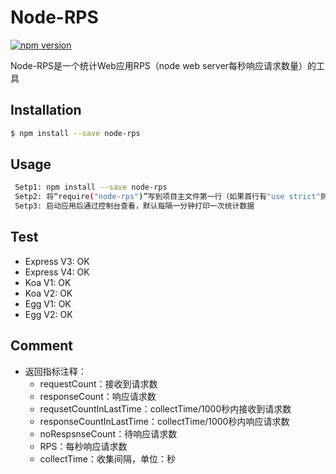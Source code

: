 # Node-RPS

[![npm version](https://img.shields.io/badge/npm-1.1.0-red.svg)](https://www.npmjs.com/package/node-qps)

Node-RPS是一个统计Web应用RPS（node web server每秒响应请求数量）的工具

## Installation

```bash
$ npm install --save node-rps
```

## Usage

```bash
 Setp1: npm install --save node-rps
 Setp2: 将“require("node-rps")”写到项目主文件第一行（如果首行有"use strict"则写到"use strict"下一行）
 Setp3: 启动应用后通过控制台查看，默认每隔一分钟打印一次统计数据
```

## Test
 - Express V3: OK
 - Express V4: OK
 - Koa V1: OK
 - Koa V2: OK
 - Egg V1: OK
 - Egg V2: OK

## Comment
 + 返回指标注释：
     * requestCount：接收到请求数
     * responseCount：响应请求数
     * requsetCountInLastTime：collectTime/1000秒内接收到请求数
     * responseCountInLastTime：collectTime/1000秒内响应请求数
     * noRespsnseCount：待响应请求数
     * RPS：每秒响应请求数
     * collectTime：收集间隔，单位：秒
